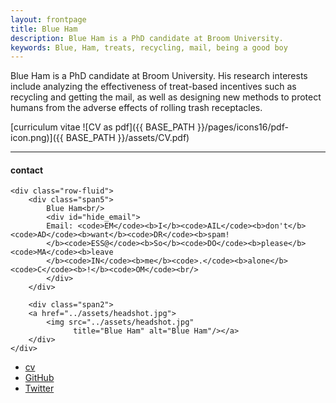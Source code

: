 ```yaml
---
layout: frontpage
title: Blue Ham
description: Blue Ham is a PhD candidate at Broom University. 
keywords: Blue, Ham, treats, recycling, mail, being a good boy
---
```


Blue Ham is a PhD candidate at Broom University. His research interests include analyzing the effectiveness of treat-based incentives such as recycling and getting the mail, as well as designing new methods to protect humans from the adverse effects of rolling trash receptacles. 

[curriculum vitae ![CV as pdf]({{ BASE_PATH }}/pages/icons16/pdf-icon.png)]({{ BASE_PATH }}/assets/CV.pdf)<br/>


---

<div class="container">
<h4><a name="contact"></a>contact</h4>

    <div class="row-fluid">
        <div class="span5">
            Blue Ham<br/>
            <div id="hide_email">
            Email: <code>EM</code><b>I</b><code>AIL</code><b>don't</b><code>AD</code><b>want</b><code>DR</code><b>spam!
            </b><code>ESS@</code><b>So</b><code>DO</code><b>please</b><code>MA</code><b>leave
            </b><code>IN</code><b>me</b><code>.</code><b>alone</b><code>C</code><b>!</b><code>OM</code><br/>
            </div>
        </div>

        <div class="span2">
        <a href="../assets/headshot.jpg">
            <img src="../assets/headshot.jpg"
                  title="Blue Ham" alt="Blue Ham"/></a>
        </div>
    </div>
</div>

<div class="navbar">
  <div class="navbar-inner">
      <ul class="nav">
          <li><a href="{{ BASE_PATH }}/assets/CV.pdf">cv</a></li>
          <li><a href="https://github.com/mbcarlos">GitHub</a></li>
          <li><a href="https://twitter.com/dog_feelings">Twitter</a></li>
      </ul>
  </div>
</div>